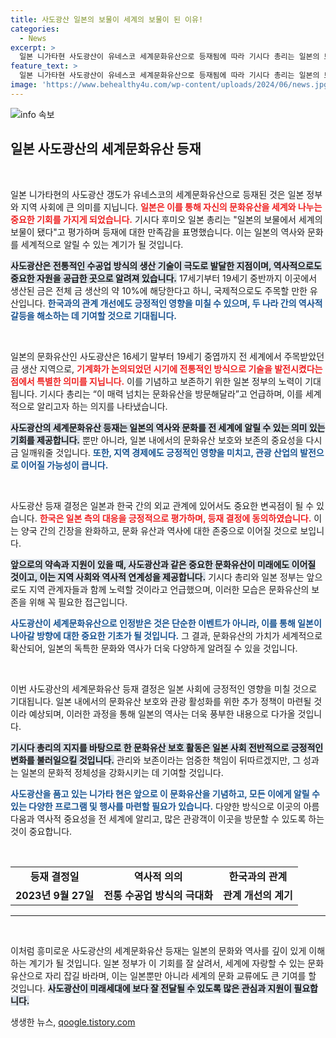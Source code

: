 ```yaml
---
title: 사도광산 일본의 보물이 세계의 보물이 된 이유!
categories:
  - News
excerpt: >
  일본 니가타현 사도광산이 유네스코 세계문화유산으로 등재됨에 따라 기시다 총리는 일본의 보물이 세계의 보물이 됐다고 환영했다. 12년 만의 양국 관계 개선과 한국의 동의로 이루어진 이 역사적인 순간, 사도광산의 매력을 세계에 알릴 준비가 시작된다!
feature_text: >
  일본 니가타현 사도광산이 유네스코 세계문화유산으로 등재됨에 따라 기시다 총리는 일본의 보물이 세계의 보물이 됐다고 환영했다. 12년 만의 양국 관계 개선과 한국의 동의로 이루어진 이 역사적인 순간, 사도광산의 매력을 세계에 알릴 준비가 시작된다!
image: 'https://www.behealthy4u.com/wp-content/uploads/2024/06/news.jpg'
---
```


<p><img src="https://www.behealthy4u.com/wp-content/uploads/2024/06/news.jpg" alt="info 속보" /></p>

<h2 data-ke-size="size26">일본 사도광산의 세계문화유산 등재</h2>

<p data-ke-size="size16">&nbsp;</p>

<p>일본 니가타현의 사도광산 갱도가 유네스코의 세계문화유산으로 등재된 것은 일본 정부와 지역 사회에 큰 의미를 지닙니다. <b><span style="color: #ee2323;">일본은 이를 통해 자신의 문화유산을 세계와 나누는 중요한 기회를 가지게 되었습니다.</span></b> 기시다 후미오 일본 총리는 "일본의 보물에서 세계의 보물이 됐다"고 평가하며 등재에 대한 만족감을 표명했습니다. 이는 일본의 역사와 문화를 세계적으로 알릴 수 있는 계기가 될 것입니다.</p>

<p><b><span style="background-color: #21538527;">사도광산은 전통적인 수공업 방식의 생산 기술이 극도로 발달한 지점이며, 역사적으로도 중요한 자원을 공급한 곳으로 알려져 있습니다.</span></b> 17세기부터 19세기 중반까지 이곳에서 생산된 금은 전체 금 생산의 약 10%에 해당한다고 하니, 국제적으로도 주목할 만한 유산입니다. <b><span style="color: #1a5490;">한국과의 관계 개선에도 긍정적인 영향을 미칠 수 있으며, 두 나라 간의 역사적 갈등을 해소하는 데 기여할 것으로 기대됩니다.</span></b></p>

<p data-ke-size="size16">&nbsp;</p>

<p>일본의 문화유산인 사도광산은 16세기 말부터 19세기 중엽까지 전 세계에서 주목받았던 금 생산 지역으로, <b><span style="color: #ee2323;">기계화가 논의되었던 시기에 전통적인 방식으로 기술을 발전시켰다는 점에서 특별한 의미를 지닙니다.</span></b> 이를 기념하고 보존하기 위한 일본 정부의 노력이 기대됩니다. 기시다 총리는 “이 매력 넘치는 문화유산을 방문해달라”고 언급하며, 이를 세계적으로 알리고자 하는 의지를 나타냈습니다.</p>

<p><b><span style="background-color: #21538527;">사도광산의 세계문화유산 등재는 일본의 역사와 문화를 전 세계에 알릴 수 있는 의미 있는 기회를 제공합니다.</span></b> 뿐만 아니라, 일본 내에서의 문화유산 보호와 보존의 중요성을 다시금 일깨워줄 것입니다. <b><span style="color: #1a5490;">또한, 지역 경제에도 긍정적인 영향을 미치고, 관광 산업의 발전으로 이어질 가능성이 큽니다.</span></b></p>

<p data-ke-size="size16">&nbsp;</p>

<p>사도광산 등재 결정은 일본과 한국 간의 외교 관계에 있어서도 중요한 변곡점이 될 수 있습니다. <b><span style="color: #ee2323;">한국은 일본 측의 대응을 긍정적으로 평가하며, 등재 결정에 동의하였습니다.</span></b> 이는 양국 간의 긴장을 완화하고, 문화 유산과 역사에 대한 존중으로 이어질 것으로 보입니다. </p>

<p><b><span style="background-color: #21538527;">앞으로의 약속과 지원이 있을 때, 사도광산과 같은 중요한 문화유산이 미래에도 이어질 것이고, 이는 지역 사회와 역사적 연계성을 제공합니다.</span></b> 기시다 총리와 일본 정부는 앞으로도 지역 관계자들과 함께 노력할 것이라고 언급했으며, 이러한 모습은 문화유산의 보존을 위해 꼭 필요한 접근입니다. </p>

<p><b><span style="color: #1a5490;">사도광산이 세계문화유산으로 인정받은 것은 단순한 이벤트가 아니라, 이를 통해 일본이 나아갈 방향에 대한 중요한 기초가 될 것입니다.</span></b> 그 결과, 문화유산의 가치가 세계적으로 확산되어, 일본의 독특한 문화와 역사가 더욱 다양하게 알려질 수 있을 것입니다.</p>

<p data-ke-size="size16">&nbsp;</p>

<p>이번 사도광산의 세계문화유산 등재 결정은 일본 사회에 긍정적인 영향을 미칠 것으로 기대됩니다. 일본 내에서의 문화유산 보호와 관광 활성화를 위한 추가 정책이 마련될 것이라 예상되며, 이러한 과정을 통해 일본의 역사는 더욱 풍부한 내용으로 다가올 것입니다. </p>

<p><b><span style="background-color: #21538527;">기시다 총리의 지지를 바탕으로 한 문화유산 보호 활동은 일본 사회 전반적으로 긍정적인 변화를 불러일으킬 것입니다.</span></b> 관리와 보존이라는 엄중한 책임이 뒤따르겠지만, 그 성과는 일본의 문화적 정체성을 강화시키는 데 기여할 것입니다. </p>

<p><b><span style="color: #1a5490;">사도광산을 품고 있는 니가타 현은 앞으로 이 문화유산을 기념하고, 모든 이에게 알릴 수 있는 다양한 프로그램 및 행사를 마련할 필요가 있습니다.</span></b> 다양한 방식으로 이곳의 아름다움과 역사적 중요성을 전 세계에 알리고, 많은 관광객이 이곳을 방문할 수 있도록 하는 것이 중요합니다.</p>

<p data-ke-size="size16">&nbsp;</p>

<table style="width: 100%; border-collapse: collapse;">
    <tbody>
        <tr>
            <td style="text-align: center; height: 17px;"><b>등재 결정일</b></td>
            <td style="text-align: center; height: 17px;"><b>역사적 의의</b></td>
            <td style="text-align: center; height: 17px;"><b>한국과의 관계</b></td>
        </tr>
        <tr>
            <td style="text-align: center; height: 17px;"><b>2023년 9월 27일</b></td>
            <td style="text-align: center; height: 17px;"><b>전통 수공업 방식의 극대화</b></td>
            <td style="text-align: center; height: 17px;"><b>관계 개선의 계기</b></td>
        </tr>
    </tbody>
</table>

<hr>

<p data-ke-size="size16">&nbsp;</p>

<p>이처럼 흥미로운 사도광산의 세계문화유산 등재는 일본의 문화와 역사를 깊이 있게 이해하는 계기가 될 것입니다. 일본 정부가 이 기회를 잘 살려서, 세계에 자랑할 수 있는 문화유산으로 자리 잡길 바라며, 이는 일본뿐만 아니라 세계의 문화 교류에도 큰 기여를 할 것입니다. <b><span style="background-color: #21538527;">사도광산이 미래세대에 보다 잘 전달될 수 있도록 많은 관심과 지원이 필요합니다.</span></b></p>
생생한 뉴스, <a href="https://qoogle.tistory.com" rel="dofollow">qoogle.tistory.com</a>


